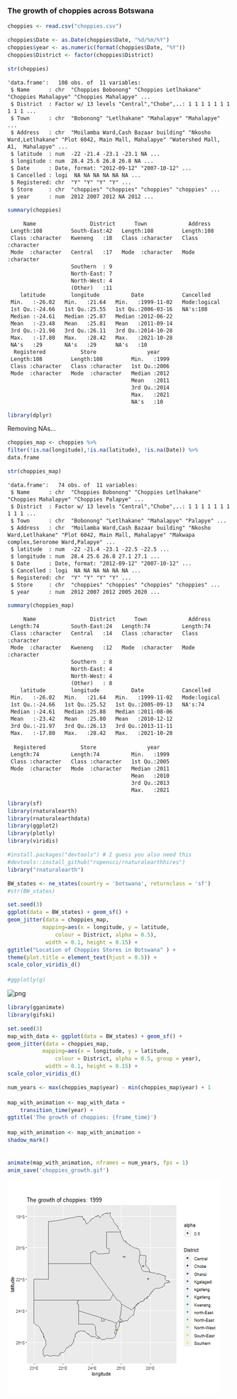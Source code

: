### The growth of choppies across Botswana


```R
choppies <- read.csv("choppies.csv")
```


```R
choppies$Date <- as.Date(choppies$Date, "%d/%m/%Y")
choppies$year <- as.numeric(format(choppies$Date, "%Y"))
choppies$District <- factor(choppies$District)
```


```R
str(choppies)
```

    'data.frame':	108 obs. of  11 variables:
     $ Name      : chr  "Choppies Bobonong" "Choppies Letlhakane" "Choppies Mahalapye" "Choppies Mahalapye" ...
     $ District  : Factor w/ 13 levels "Central","Chobe",..: 1 1 1 1 1 1 1 1 1 1 ...
     $ Town      : chr  "Bobonong" "Letlhakane" "Mahalapye" "Mahalapye" ...
     $ Address   : chr  "Moilamba Ward,Cash Bazaar building" "Nkosho Ward,Letlhakane" "Plot 6042, Main Mall, Mahalapye" "Watershed Mall, A1,  Mahalapye" ...
     $ latitude  : num  -22 -21.4 -23.1 -23.1 NA ...
     $ longitude : num  28.4 25.6 26.8 26.8 NA ...
     $ Date      : Date, format: "2012-09-12" "2007-10-12" ...
     $ Cancelled : logi  NA NA NA NA NA NA ...
     $ Registered: chr  "Y" "Y" "Y" "Y" ...
     $ Store     : chr  "choppies" "choppies" "choppies" "choppies" ...
     $ year      : num  2012 2007 2012 NA 2012 ...
    


```R
summary(choppies)
```


         Name                 District      Town             Address         
     Length:108         South-East:42   Length:108         Length:108        
     Class :character   Kweneng   :18   Class :character   Class :character  
     Mode  :character   Central   :17   Mode  :character   Mode  :character  
                        Southern  : 9                                        
                        North-East: 7                                        
                        North-West: 4                                        
                        (Other)   :11                                        
        latitude        longitude          Date            Cancelled     
     Min.   :-26.02   Min.   :21.64   Min.   :1999-11-02   Mode:logical  
     1st Qu.:-24.66   1st Qu.:25.55   1st Qu.:2006-03-16   NA's:108      
     Median :-24.61   Median :25.87   Median :2012-06-22                 
     Mean   :-23.48   Mean   :25.81   Mean   :2011-09-14                 
     3rd Qu.:-21.98   3rd Qu.:26.11   3rd Qu.:2014-10-28                 
     Max.   :-17.80   Max.   :28.42   Max.   :2021-10-28                 
     NA's   :29       NA's   :29      NA's   :10                         
      Registered           Store                year     
     Length:108         Length:108         Min.   :1999  
     Class :character   Class :character   1st Qu.:2006  
     Mode  :character   Mode  :character   Median :2012  
                                           Mean   :2011  
                                           3rd Qu.:2014  
                                           Max.   :2021  
                                           NA's   :10    



```R
library(dplyr)
```

Removing NAs...


```R
choppies_map <- choppies %>% 
filter(!is.na(longitude),!is.na(latitude), !is.na(Date)) %>%
data.frame
```


```R
str(choppies_map)
```

    'data.frame':	74 obs. of  11 variables:
     $ Name      : chr  "Choppies Bobonong" "Choppies Letlhakane" "Choppies Mahalapye" "Choppies Palapye" ...
     $ District  : Factor w/ 13 levels "Central","Chobe",..: 1 1 1 1 1 1 1 1 1 1 ...
     $ Town      : chr  "Bobonong" "Letlhakane" "Mahalapye" "Palapye" ...
     $ Address   : chr  "Moilamba Ward,Cash Bazaar building" "Nkosho Ward,Letlhakane" "Plot 6042, Main Mall, Mahalapye" "Makwapa complex,Serorome Ward,Palapye" ...
     $ latitude  : num  -22 -21.4 -23.1 -22.5 -22.5 ...
     $ longitude : num  28.4 25.6 26.8 27.1 27.1 ...
     $ Date      : Date, format: "2012-09-12" "2007-10-12" ...
     $ Cancelled : logi  NA NA NA NA NA NA ...
     $ Registered: chr  "Y" "Y" "Y" "Y" ...
     $ Store     : chr  "choppies" "choppies" "choppies" "choppies" ...
     $ year      : num  2012 2007 2012 2005 2020 ...
    


```R
summary(choppies_map)
```


         Name                 District      Town             Address         
     Length:74          South-East:24   Length:74          Length:74         
     Class :character   Central   :14   Class :character   Class :character  
     Mode  :character   Kweneng   :12   Mode  :character   Mode  :character  
                        Southern  : 8                                        
                        North-East: 4                                        
                        North-West: 4                                        
                        (Other)   : 8                                        
        latitude        longitude          Date            Cancelled     
     Min.   :-26.02   Min.   :21.64   Min.   :1999-11-02   Mode:logical  
     1st Qu.:-24.66   1st Qu.:25.52   1st Qu.:2005-09-13   NA's:74       
     Median :-24.61   Median :25.88   Median :2011-08-06                 
     Mean   :-23.42   Mean   :25.80   Mean   :2010-12-12                 
     3rd Qu.:-21.97   3rd Qu.:26.13   3rd Qu.:2013-11-11                 
     Max.   :-17.80   Max.   :28.42   Max.   :2021-10-28                 
                                                                         
      Registered           Store                year     
     Length:74          Length:74          Min.   :1999  
     Class :character   Class :character   1st Qu.:2005  
     Mode  :character   Mode  :character   Median :2011  
                                           Mean   :2010  
                                           3rd Qu.:2013  
                                           Max.   :2021  
                                                         



```R
library(sf)
library(rnaturalearth)
library(rnaturalearthdata)
library(ggplot2)
library(plotly)
library(viridis)
```


```R
#install.packages("devtools") # I guess you also need this
#devtools::install_github("ropensci/rnaturalearthhires")
library("rnaturalearth")
```


```R
BW_states <- ne_states(country = 'botswana', returnclass = 'sf')
#str(BW_states)
```


```R
set.seed(3)
ggplot(data = BW_states) + geom_sf() +
geom_jitter(data = choppies_map, 
           mapping=aes(x = longitude, y = latitude, 
               colour = District, alpha = 0.5), 
            width = 0.1, height = 0.15) +
ggtitle("Location of Choppies Stores in Botswana" ) +
theme(plot.title = element_text(hjust = 0.5)) +
scale_color_viridis_d()

#ggplotly(g)
```


    
![png](output_13_0.png)
    



```R
library(gganimate)
library(gifski)
```


```R
set.seed(3)
map_with_data <- ggplot(data = BW_states) + geom_sf() +
geom_jitter(data = choppies_map, 
           mapping=aes(x = longitude, y = latitude, 
               colour = District, alpha = 0.5, group = year), 
            width = 0.1, height = 0.15) +
scale_color_viridis_d()

```


```R
num_years <- max(choppies_map$year) - min(choppies_map$year) + 1

map_with_animation <- map_with_data +
    transition_time(year) +
ggtitle('The growth of choppies: {frame_time}')

map_with_animation <- map_with_animation +
shadow_mark()


animate(map_with_animation, nframes = num_years, fps = 1)
anim_save('choppies_growth.gif')
```
![gif](choppies_growth.gif)
